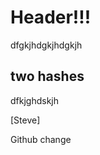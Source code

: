 <!-- TITLE: Steve's Wiki -->
<!-- SUBTITLE: A quick summary of Home -->

# Header!!!
dfgkjhdgkjhdgkjh

## two hashes
dfkjghdskjh

[Steve]

Github change
